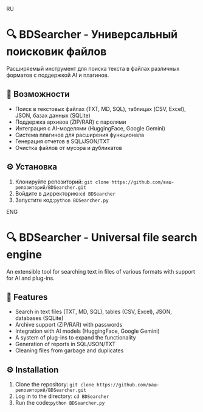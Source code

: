 RU
# 🔍 BDSearcher - Универсальный поисковик файлов

Расширяемый инструмент для поиска текста в файлах различных форматов с поддержкой AI и плагинов.

## 🚀 Возможности
- Поиск в текстовых файлах (TXT, MD, SQL), таблицах (CSV, Excel), JSON, базах данных (SQLite)
- Поддержка архивов (ZIP/RAR) с паролями
- Интеграция с AI-моделями (HuggingFace, Google Gemini)
- Система плагинов для расширения функционала
- Генерация отчетов в SQL/JSON/TXT
- Очистка файлов от мусора и дубликатов

## ⚙️ Установка
1. Клонируйте репозиторий: ``
   git clone https://github.com/ваш-репозиторий/BDSearcher.git
   ``
2. Войдите в дирректорию:``
   cd BDSearcher
   ``
4. Запустите код:``
   python BDSearcher.py
   ``

ENG
# 🔍 BDSearcher - Universal file search engine

An extensible tool for searching text in files of various formats with support for AI and plug-ins.

## 🚀 Features
- Search in text files (TXT, MD, SQL), tables (CSV, Excel), JSON, databases (SQLite)
- Archive support (ZIP/RAR) with passwords
- Integration with AI models (HuggingFace, Google Gemini)
- A system of plug-ins to expand the functionality
- Generation of reports in SQL/JSON/TXT
- Cleaning files from garbage and duplicates

## ⚙️ Installation
1. Clone the repository: ``
 git clone https://github.com/ваш-репозиторий/BDSearcher.git
``
2. Log in to the directory: ``
cd BDSearcher
``
4. Run the code:``
 python BDSearcher.py
 ``
